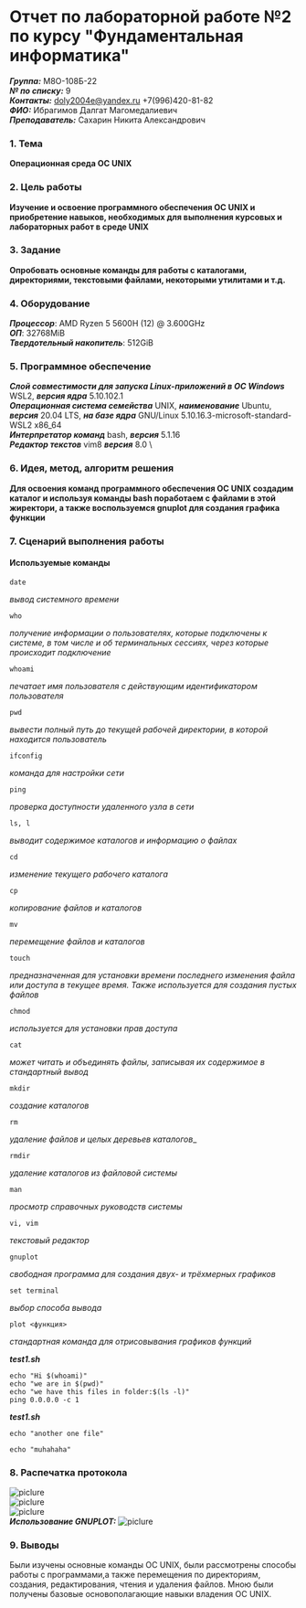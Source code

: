 # Отчет по лабораторной работе №2 по курсу "Фундаментальная информатика"

___Группа:___ М8О-108Б-22 \
___№ по списку:___ 9 \
___Контакты:___ doly2004e@yandex.ru +7(996)420-81-82 \
___ФИО:___ Ибрагимов Далгат Магомедалиевич \
___Преподаватель:___ Сахарин Никита Александрович

### 1. Тема
__Операционная среда ОС UNIX__

### 2. Цель работы
__Изучение и освоение программного обеспечения ОС UNIX и приобретение навыков, необходимых для выполнения курсовых и лабораторных работ в среде UNIX__

### 3. Задание
__Опробовать основные команды для работы с каталогами, директориями, текстовыми файлами, некоторыми утилитами и т.д.__

### 4. Оборудование
___Процессор___: AMD Ryzen 5 5600H (12) @ 3.600GHz \
___ОП___: 32768MiB \
___Твердотельный накопитель___: 512GiB

### 5. Программное обеспечение
___Слой совместимости для запуска Linux-приложений в ОС Windows___ WSL2, ___версия ядра___ 5.10.102.1 \
___Операционная система семейства___ UNIX, ___наименование___  Ubuntu, ___версия___ 20.04 LTS, ___на базе ядра___ GNU/Linux 5.10.16.3-microsoft-standard-WSL2 x86_64 \
___Интерпретатор команд___ bash, ___версия___ 5.1.16 \
___Редактор текстов___ vim8 ___версия___ 8.0 \

### 6. Идея, метод, алгоритм решения
__Для освоения команд программного обеспечения ОС UNIX создадим каталог и используя команды bash поработаем с файлами в этой жиректори, а также воспользуемся gnuplot для создания графика функции__

### 7. Сценарий выполнения работы
#### Используемые команды

    date

_вывод системного времени_

    who

_получение информации о пользователях, которые подключены к системе, в том числе и об терминальных сессиях, через которые происходит подключение_

    whoami

_печатает имя пользователя с действующим идентификатором пользователя_

    pwd 

_вывести полный путь до текущей рабочей директории, в которой находится пользователь_

    ifconfig

_команда для настройки сети_

    ping

_проверка доступности удаленного узла в сети_

    ls, l

_выводит содержимое каталогов и информацию о файлах_

    cd

_изменение текущего рабочего каталога_

    cp

_копирование файлов и каталогов_

    mv

_перемещение файлов и каталогов_

    touch

_предназначенная для установки времени последнего изменения файла или доступа в текущее время. Также используется для создания пустых файлов_

    chmod
_используется для установки прав доступа_

    cat

_может читать и объединять файлы, записывая их содержимое в стандартный вывод_

    mkdir

_создание каталогов_

    rm

_удаление файлов и целых деревьев каталогов__

    rmdir

_удаление каталогов из файловой системы_

    man 

_просмотр справочных руководств системы_

    vi, vim

_текстовый редактор_

    gnuplot

_свободная программа для создания двух- и трёхмерных графиков_
  
    set terminal
  
_выбор способа вывода_
  
    plot <функция>
  
_стандартная команда для отрисовывания графиков функций_
  
___test1.sh___

```
echo "Hi $(whoami)"
echo "we are in $(pwd)"
echo "we have this files in folder:$(ls -l)"
ping 0.0.0.0 -c 1

```

___test1.sh___

```
echo "another one file"

echo "muhahaha"
```

### 8. Распечатка протокола

![piclure](terminal1.png) \
![piclure](terminal2.png) \
![piclure](terminal3.png) \
___Использование GNUPLOT:___
![piclure](gnuplot.png)

### 9. Выводы

Были изучены основные команды ОС UNIX, были рассмотрены способы работы с программами,а также перемещения по директориям, создания, редактирования, чтения и удаления файлов. Мною были получены базовые основополагающие навыки владения ОС UNIX.
